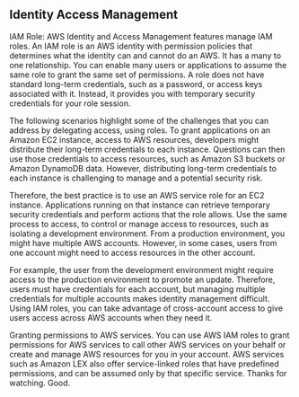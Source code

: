 ## Identity Access Management
IAM Role:
AWS Identity and Access Management features manage IAM roles.
 An IAM role is an AWS identity with permission policies that determines what the identity can and cannot do an AWS. It has a many to one relationship. 
 You can enable many users or applications to assume the same role to grant the same set of permissions. 
 A role does not have standard long-term credentials, such as a password, or access keys associated with it. Instead, it provides you with temporary security credentials for your role session. 
 
 The following scenarios highlight some of the challenges that you can address by delegating access, using roles. 
 To grant applications on an Amazon EC2 instance, access to AWS resources, developers might distribute their long-term credentials to each instance. Questions can then use those credentials to access resources, such as Amazon S3 buckets or Amazon DynamoDB data. However, distributing long-term credentials to each instance is challenging to manage and a potential security risk. 
 
 Therefore, the best practice is to use an AWS service role for an EC2 instance. Applications running on that instance can retrieve temporary security credentials and perform actions that the role allows. Use the same process to access, to control or manage access to resources, such as isolating a development environment. 
 From a production environment, you might have multiple AWS accounts. However, in some cases, users from one account might need to access resources in the other account. 
 
 For example, the user from the development environment might require access to the production environment to promote an update. Therefore, users must have credentials for each account, but managing multiple credentials for multiple accounts makes identity management difficult. Using IAM roles, you can take advantage of cross-account access to give users access across AWS accounts when they need it. 
 
 Granting permissions to AWS services. You can use AWS IAM roles to grant permissions for AWS services to call other AWS services on your behalf or create and manage AWS resources for you in your account. AWS services such as Amazon LEX also offer service-linked roles that have predefined permissions, and can be assumed only by that specific service. Thanks for watching. Good.
